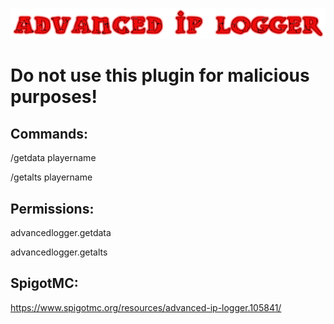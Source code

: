 ![AdvancedIPLogger](https://github.com/JavaDevMC/images/blob/main/Advanced-IP-Logger.png?raw=true)

# Do not use this plugin for malicious purposes!

## Commands:
/getdata playername

/getalts playername

## Permissions:
advancedlogger.getdata

advancedlogger.getalts

## SpigotMC:
https://www.spigotmc.org/resources/advanced-ip-logger.105841/

